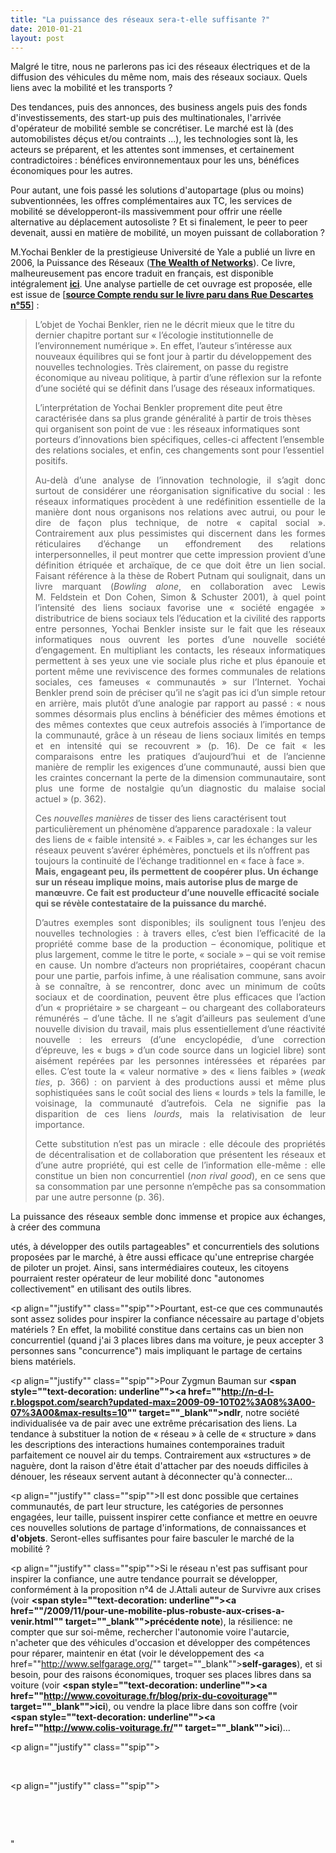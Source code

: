```yaml
---
title: "La puissance des réseaux sera-t-elle suffisante ?"
date: 2010-01-21
layout: post
---
```


<p>Malgré le titre, nous ne parlerons pas ici des réseaux électriques et de la diffusion des véhicules du même nom, mais des réseaux sociaux. Quels liens avec la mobilité et les transports ?</p> <p>Des tendances, puis des annonces, des business angels puis des fonds d'investissements, des start-up puis des multinationales, l'arrivée d'opérateur de mobilité semble se concrétiser. Le marché est là (des automobilistes déçus et/ou contraints ...), les technologies sont là, les acteurs se préparent, et les attentes sont immenses, et certainement contradictoires : bénéfices environnementaux pour les uns, bénéfices économiques pour les autres.</p> <p>Pour autant, une fois passé les solutions d'autopartage (plus ou moins) subventionnées, les offres complémentaires aux TC, les services de mobilité se développeront-ils massivemment pour offrir une réelle alternative au déplacement autosoliste ? Et si finalement, le peer to peer devenait, aussi en matière de mobilité, un moyen puissant de collaboration ?</p> <p></p>   <!--more-->  <p>M.Yochai Benkler de la prestigieuse Université de Yale a publié un livre en 2006, la Puissance des Réseaux (<a href="http://en.wikipedia.org/wiki/The_Wealth_of_Networks" target="_blank"><strong>The Wealth of Networks</strong></a>). Ce livre, malheureusement pas encore traduit en français, est disponible intégralement <strong><span style="text-decoration: underline"><a href="http://cyber.law.harvard.edu/wealth_of_networks/Main_Page" target="_blank" title="le livre !">ici</a></span></strong>. Une analyse partielle de cet ouvrage est proposée, elle est issue de [<strong><span style="text-decoration: underline"><a href="http://thierryleterre.free.fr/spip.php?article163" target="_blank">source Compte rendu sur le livre paru dans Rue Descartes n°55</a></span></strong>] :</p> <blockquote> <p>L’objet de Yochai Benkler, rien ne le décrit mieux que le titre du dernier chapitre portant sur « l’écologie institutionnelle de l’environnement numérique ». En effet, l’auteur s’intéresse aux nouveaux équilibres qui se font jour à partir du développement des nouvelles technologies. Très clairement, on passe du registre économique au niveau politique, à partir d’une réflexion sur la refonte d’une société qui se définit dans l’usage des réseaux informatiques. </p> <p>L’interprétation de Yochai Benkler proprement dite peut être caractérisée dans sa plus grande généralité à partir de trois thèses qui organisent son point de vue : les réseaux informatiques sont porteurs d’innovations bien spécifiques, celles-ci affectent l’ensemble des relations sociales, et enfin, ces changements sont pour l’essentiel positifs. </p> <p align="justify" class="spip">Au-delà d’une analyse de l’innovation technologie, il s’agit donc surtout de considérer une réorganisation significative du social : les réseaux informatiques procèdent à une redéfinition essentielle de la manière dont nous organisons nos relations avec autrui, ou pour le dire de façon plus technique, de notre « capital social ». Contrairement aux plus pessimistes qui discernent dans les formes réticulaires d’échange un effondrement des relations interpersonnelles, il peut montrer que cette impression provient d’une définition étriquée et archaïque, de ce que doit être un lien social. Faisant référence à la thèse de Robert Putnam qui soulignait, dans un livre marquant (<em class="spip">Bowling alone</em>, en collaboration avec Lewis M. Feldstein et Don Cohen, Simon & Schuster 2001), à quel point l’intensité des liens sociaux favorise une « société engagée » distributrice de biens sociaux tels l’éducation et la civilité des rapports entre personnes, Yochai Benkler insiste sur le fait que les réseaux informatiques nous ouvrent les portes d’une nouvelle société d’engagement. En multipliant les contacts, les réseaux informatiques permettent à ses yeux une vie sociale plus riche et plus épanouie et portent même une reviviscence des formes communales de relations sociales, ces fameuses « communautés » sur l’Internet. Yochai Benkler prend soin de préciser qu’il ne s’agit pas ici d’un simple retour en arrière, mais plutôt d’une analogie par rapport au passé : « nous sommes désormais plus enclins à bénéficier des mêmes émotions et des mêmes contextes que ceux autrefois associés à l’importance de la communauté, grâce à un réseau de liens sociaux limités en temps et en intensité qui se recouvrent » (p. 16). De ce fait « les comparaisons entre les pratiques d’aujourd’hui et de l’ancienne manière de remplir les exigences d’une communauté, aussi bien que les craintes concernant la perte de la dimension communautaire, sont plus une forme de nostalgie qu’un diagnostic du malaise social actuel » (p. 362). </p> <p>Ces <em class="spip">nouvelles manières</em> de tisser des liens caractérisent tout particulièrement un phénomène d’apparence paradoxale : la valeur des liens de « faible intensité ». « Faibles », car les échanges sur les réseaux peuvent s’avérer éphémères, ponctuels et ils n’offrent pas toujours la continuité de l’échange traditionnel en « face à face ». <strong>Mais, engageant peu, ils permettent de coopérer plus. Un échange sur un réseau implique moins, mais autorise plus de marge de manœuvre. Ce fait est producteur d’une nouvelle efficacité sociale qui se révèle contestataire de la puissance du marché.</strong> </p> <p align="justify" class="spip">D’autres exemples sont disponibles; ils soulignent tous l’enjeu des nouvelles technologies : à travers elles, c’est bien l’efficacité de la propriété comme base de la production – économique, politique et plus largement, comme le titre le porte, « sociale » – qui se voit remise en cause. Un nombre d’acteurs non propriétaires, coopérant chacun pour une partie, parfois infime, à une réalisation commune, sans avoir à se connaître, à se rencontrer, donc avec un minimum de coûts sociaux et de coordination, peuvent être plus efficaces que l’action d’un « propriétaire » se chargeant – ou chargeant des collaborateurs rémunérés – d’une tâche. Il ne s’agit d’ailleurs pas seulement d’une nouvelle division du travail, mais plus essentiellement d’une réactivité nouvelle : les erreurs (d’une encyclopédie, d’une correction d’épreuve, les « bugs » d’un code source dans un logiciel libre) sont aisément repérées par les personnes intéressées et réparées par elles. C’est toute la « valeur normative » des « liens faibles » (<em class="spip">weak ties</em>, p. 366) : on parvient à des productions aussi et même plus sophistiquées sans le coût social des liens « lourds » tels la famille, le voisinage, la communauté d’autrefois. Cela ne signifie pas la disparition de ces liens <em class="spip">lourds</em>, mais la relativisation de leur importance. </p> <p align="justify" class="spip">Cette substitution n’est pas un miracle : elle découle des propriétés de décentralisation et de collaboration que présentent les réseaux et d’une autre propriété, qui est celle de l’information elle-même : elle constitue un bien non concurrentiel (<em class="spip">non rival good</em>), en ce sens que sa consommation par une personne n’empêche pas sa consommation par une autre personne (p. 36).</p></blockquote> <p align="justify" class="spip">La puissance des réseaux semble donc immense et propice aux échanges, à créer des communa
utés, à développer des outils partageables" et concurrentiels des solutions proposées par le marché, à être aussi efficace qu'une entreprise chargée de piloter un projet. Ainsi, sans intermédiaires couteux, les citoyens pourraient rester opérateur de leur mobilité donc "autonomes collectivement" en utilisant des outils libres. </p> <p align=""justify"" class=""spip"">Pourtant, est-ce que ces communautés sont assez solides pour inspirer la confiance nécessaire au partage d'objets matériels ? En effet, la mobilité constitue dans certains cas un bien non concurrentiel (quand j'ai 3 places libres dans ma voiture, je peux accepter 3 personnes sans "concurrence") mais impliquant le partage de certains biens matériels.</p> <p align=""justify"" class=""spip"">Pour Zygmun Bauman sur <strong><span style=""text-decoration: underline""><a href=""http://n-d-l-r.blogspot.com/search?updated-max=2009-09-10T02%3A08%3A00-07%3A00&max-results=10"" target=""_blank"">ndlr</a></span></strong>, notre société individualisée va de pair avec une extrême précarisation des liens. La tendance à substituer la notion de « réseau » à celle de « structure » dans les descriptions des interactions humaines contemporaines traduit parfaitement ce nouvel air du temps. Contrairement aux «structures » de naguère, dont la raison d'être était d'attacher par des noeuds difficiles à dénouer, les réseaux servent autant à déconnecter qu'à connecter... </p> <p align=""justify"" class=""spip"">Il est donc possible que certaines communautés, de part leur structure, les catégories de personnes engagées, leur taille, puissent inspirer cette confiance et mettre en oeuvre ces nouvelles solutions de partage d'informations, de connaissances et <strong>d'objets</strong>. Seront-elles suffisantes pour faire basculer le marché de la mobilité ?</p> <p align=""justify"" class=""spip"">Si le réseau n'est pas suffisant pour inspirer la confiance, une autre tendance pourrait se développer, conformément à la proposition n°4 de J.Attali auteur de Survivre aux crises (voir <strong><span style=""text-decoration: underline""><a href=""/2009/11/pour-une-mobilite-plus-robuste-aux-crises-a-venir.html"" target=""_blank"">précédente note</a></span></strong>), la résilience: ne compter que sur soi-même, rechercher l'autonomie voire l'autarcie, n'acheter que des véhicules d'occasion et développer des compétences pour réparer, maintenir en état (voir le développement des <a href=""http://www.selfgarage.org/"" target=""_blank""><strong>self-garages</strong></a>), et si besoin, pour des raisons économiques, troquer ses places libres dans sa voiture (voir <strong><span style=""text-decoration: underline""><a href=""http://www.covoiturage.fr/blog/prix-du-covoiturage"" target=""_blank"">ici</a></span></strong>), ou vendre la place libre dans son coffre (voir <strong><span style=""text-decoration: underline""><a href=""http://www.colis-voiturage.fr/"" target=""_blank"">ici</a></span></strong>)...</p> <p align=""justify"" class=""spip""> </p> <p> </p> <p align=""justify"" class=""spip""> </p> <p> </p> <p> </p>"